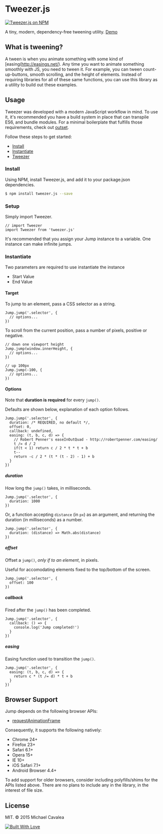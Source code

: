 # Tweezer.js

[![Tweezer.js on NPM](https://img.shields.io/npm/v/tweezer.js.svg)](https://www.npmjs.com/package/tweezer.js)

A tiny, modern, dependency-free tweening utility. [Demo](http://jaxgeller.com/tweezer.js/)

## What is tweening?

A tween is when you animate something with some kind of [easing(http://easings.net/). Any time you want to animate something smoothly with JS, you need to tween it. For example, you can tween count-up-buttons, smooth scrolling, and the height of elements. Instead of requiring libraries for all of these same functions, you can use this library as a utility to build out these examples.

## Usage

Tweezer was developed with a modern JavaScript workflow in mind. To use it, it's recommended you have a build system in place that can transpile ES6, and bundle modules. For a minimal boilerplate that fulfills those requirements, check out [outset](https://github.com/callmecavs/outset).

Follow these steps to get started:

* [Install](#install)
* [Instantiate](#instantiate)
* [Tweezer](#tweezer)

### Install

Using NPM, install Tweezer.js, and add it to your package.json dependencies.

```bash
$ npm install tweezer.js --save
```

### Setup

Simply import Tweezer.

```es6
// import Tweezer
import Tweezer from 'tweezer.js'
```

It's recommended that you assign your Jump instance to a variable. One instance can make infinite jumps.

### Instantiate

Two parameters are required to use instantiate the instance

* Start Value
* End Value

#### Target

To jump to an element, pass a CSS selector as a string.

```es6
Jump.jump('.selector', {
  // options...
})
```

To scroll from the current position, pass a number of pixels, positive or negative.

```es6
// down one viewport height
Jump.jump(window.innerHeight, {
  // options...
})

// up 100px
Jump.jump(-100, {
  // options...
})
```

#### Options

Note that **duration is required** for every `jump()`.

Defaults are shown below, explanation of each option follows.

```es6
Jump.jump('.selector', {
  duration: /* REQUIRED, no default */,
  offset: 0,
  callback: undefined,
  easing: (t, b, c, d) => {
    // Robert Penner's easeInOutQuad - http://robertpenner.com/easing/
    t /= d / 2
    if(t < 1) return c / 2 * t * t + b
    t--
    return -c / 2 * (t * (t - 2) - 1) + b
  }
})
```

##### duration

How long the `jump()` takes, in milliseconds.

```es6
Jump.jump('.selector', {
  duration: 1000
})
```

Or, a function accepting `distance` (in `px`) as an argument, and returning the duration (in milliseconds) as a number.

```es6
Jump.jump('.selector', {
  duration: (distance) => Math.abs(distance)
})
```

##### offset

Offset a `jump()`, _only if to an element_, in pixels.

Useful for accomodating elements fixed to the top/bottom of the screen.

```es6
Jump.jump('.selector', {
  offset: 100
})
```

##### callback

Fired after the `jump()` has been completed.

```es6
Jump.jump('.selector', {
  callback: () => {
    console.log('Jump completed!')
  }
})
```

##### easing

Easing function used to transition the `jump()`.

```es6
Jump.jump('.selector', {
  easing: (t, b, c, d) => {
    return c * (t /= d) * t + b
  }
})
```

## Browser Support

Jump depends on the following browser APIs:

* [requestAnimationFrame](https://developer.mozilla.org/en-US/docs/Web/API/window/requestAnimationFrame)

Consequently, it supports the following natively:

* Chrome 24+
* Firefox 23+
* Safari 6.1+
* Opera 15+
* IE 10+
* iOS Safari 7.1+
* Android Browser 4.4+

To add support for older browsers, consider including polyfills/shims for the APIs listed above. There are no plans to include any in the library, in the interest of file size.

## License

MIT. © 2015 Michael Cavalea

[![Built With Love](http://forthebadge.com/images/badges/built-with-love.svg)](http://forthebadge.com)
